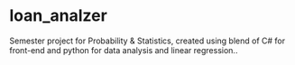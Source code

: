 # loan_analzer
Semester project for Probability &amp; Statistics, created using blend of C# for front-end and python for data analysis and linear regression..
